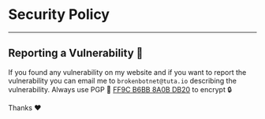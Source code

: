 # Security Policy
---
## Reporting a Vulnerability 🐛

If you found any vulnerability on my website and if you want to report the vulnerability you can email me to `brokenbotnet@tuta.io` describing the vulnerability.
Always use PGP 🔑 [FF9C B6BB 8A0B DB20](https://keybase.io/brokenbotnet/pgp_keys.asc?fingerprint=943bfb00331a17bd4fa56cfdff9cb6bb8a0bdb20) to encrypt 🔒

Thanks ❤️
